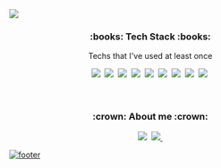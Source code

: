 <img src="https://capsule-render.vercel.app/api?type=waving&color=0500BE&height=250&section=header&text=Jong-uk's%20Github!&fontSize=80&fontColor=ffffff&fontAlignY=40&fontAlign=50" />


<div align="center">
  <h3><b>:books: Tech Stack :books:</b></h3>
  <div>
    <p>Techs that I've used at least once</p>
    <img src="https://img.shields.io/badge/C-A8B9CC?style=flat-square&logo=C&logoColor=white"/></a>&nbsp 
    <img src="https://img.shields.io/badge/C++-00599C?style=flat-square&logo=C++&logoColor=white"/></a>&nbsp 
    <img src="https://img.shields.io/badge/Python-3766AB?style=flat-square&logo=Python&logoColor=white"/></a>&nbsp
    <img src="https://img.shields.io/badge/HTML5-E34F26?style=flat-square&logo=HTML5&logoColor=white"/>&nbsp
    <img src="https://img.shields.io/badge/CSS3-1572B6?style=flat-square&logo=CSS3&logoColor=black"/>&nbsp
    <img src="https://img.shields.io/badge/JavaScript-F7DF1E?style=flat-square&logo=JavaScript&logoColor=black"/>&nbsp
    <img src="https://img.shields.io/badge/React.js-61dafb?style=flat-square&logo=React&logoColor=black"/>&nbsp
    <img src="https://img.shields.io/badge/Node.js-026e00?style=flat-square&logo=Node.js&logoColor=black"/>&nbsp
    <img src="https://img.shields.io/badge/Next.js-000000?style=flat-square&logo=Next&logoColor=black"/>&nbsp
  </div>
  <br />
  <br />
  <h3>:crown: About me :crown:</h3>  
  <div>
    <a href="mailto:looke2930@gmail.com" target="_blank"><img src="https://img.shields.io/badge/looke2930@gmail.com-EA4335?style=flat-square&logo=Gmail&logoColor=white"/></a>&nbsp
  <a href="https://www.instagram.com/looke____/" target="_blank"><img src="https://img.shields.io/badge/looke____-E4405F?style=flat-square&logo=instagram&logoColor=white"/>&nbsp
  </div>
</div>


![footer](https://capsule-render.vercel.app/api?type=waving&color=0500BE&height=150&section=footer&text=&fontSize=90&fontColor=ffffff&)

